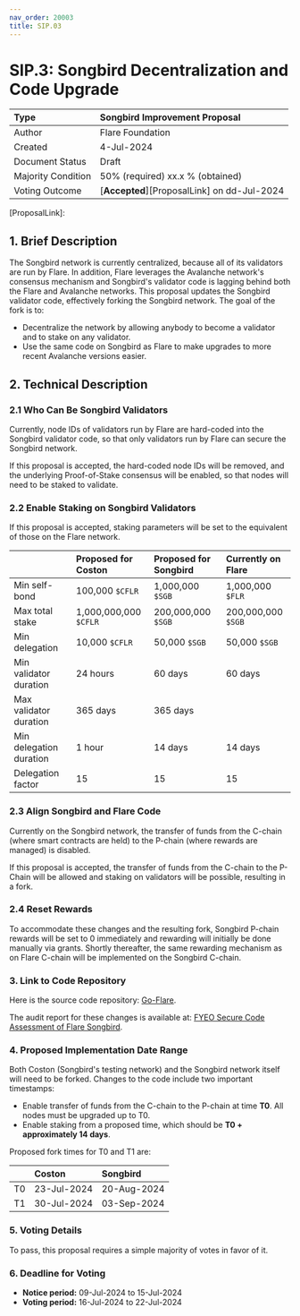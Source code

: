 ```yaml
---
nav_order: 20003
title: SIP.03
---
```


# SIP.3: Songbird Decentralization and Code Upgrade

| Type               | Songbird Improvement Proposal               |
| :----------------- | :------------------------------------------ |
| Author             | Flare Foundation                            |
| Created            | 4-Jul-2024                                  |
| Document Status    | Draft                                 |
| Majority Condition | 50% (required) xx.x % (obtained)            |
| Voting Outcome     | [**Accepted**][ProposalLink] on dd-Jul-2024 |

<!--Update Status to Final, Majority Condition obtained, Voting Outcome, and date.-->

[ProposalLink]:
<!--Add link-->

## 1. Brief Description

The Songbird network is currently centralized, because all of its validators are run by Flare.
In addition, Flare leverages the Avalanche network's consensus mechanism and Songbird's validator code is lagging behind both the Flare and Avalanche networks.
This proposal updates the Songbird validator code, effectively forking the Songbird network.
The goal of the fork is to:

* Decentralize the network by allowing anybody to become a validator and to stake on any validator.
* Use the same code on Songbird as Flare to make upgrades to more recent Avalanche versions easier.

## 2. Technical Description

### 2.1 Who Can Be Songbird Validators

Currently, node IDs of validators run by Flare are hard-coded into the Songbird validator code, so that only validators run by Flare can secure the Songbird network.

If this proposal is accepted, the hard-coded node IDs will be removed, and the underlying Proof-of-Stake consensus will be enabled, so that nodes will need to be staked to validate.

### 2.2 Enable Staking on Songbird Validators

If this proposal is accepted, staking parameters will be set to the equivalent of those on the Flare network.

|                         | Proposed for Coston   | Proposed for Songbird | Currently on Flare    |
| :---------------------- | :-------------------- | :-------------------- | :-------------------- |
| Min self-bond           | 100,000 `$CFLR`       | 1,000,000 `$SGB`      | 1,000,000 `$FLR`      |
| Max total stake         | 1,000,000,000 `$CFLR` | 200,000,000 `$SGB`    | 200,000,000 `$SGB`    |
| Min delegation          | 10,000 `$CFLR`        | 50,000 `$SGB`         | 50,000 `$SGB`         |
| Min validator duration  | 24 hours              | 60 days               | 60 days               |
| Max validator duration  | 365 days              | 365 days              |                       |
| Min delegation duration | 1 hour                | 14 days               | 14 days               |
| Delegation factor       | 15                    | 15                    | 15                    |

<!--Question: [FIP.05](https://proposals.flare.network/FIP/FIP_5.html) does not give a maximum validator duration. Do we have one for Flare? What is it? Is it also 365 days? I [asked Marko](https://flarenetworks.slack.com/archives/C02NURDPAQZ/p1720166986299229) July 5.-->

### 2.3 Align Songbird and Flare Code

Currently on the Songbird network, the transfer of funds from the C-chain (where smart contracts are held) to the P-chain (where rewards are managed) is disabled.

If this proposal is accepted, the transfer of funds from the C-chain to the P-Chain will be allowed and staking on validators will be possible, resulting in a fork.

### 2.4 Reset Rewards

To accommodate these changes and the resulting fork, Songbird P-chain rewards will be set to 0 immediately and rewarding will initially be done manually via grants.
Shortly thereafter, the same rewarding mechanism as on Flare C-chain will be implemented on the Songbird C-chain.

<!--Is this correct? I presume only Songbird P-chain rewards are set to 0. Or do the Flare rewards start from scratch too (in such a case, this brings into question why people would lose rewards, so I'm thinking not on Flare)?-->

### 3. Link to Code Repository

Here is the source code repository: [Go-Flare](https://github.com/flare-foundation/go-flare/tree/songbird-support).

The audit report for these changes is available at: [FYEO Secure Code Assessment of Flare Songbird](https://x.com/goFYEO/status/1792599813743161479).

<!--Add this to our Security Audit page? (It's not there yet. Check with Luka.)-->

### 4. Proposed Implementation Date Range

Both Coston (Songbird's testing network) and the Songbird network itself will need to be forked.
Changes to the code include two important timestamps:

* Enable transfer of funds from the C-chain to the P-chain at time **T0**. All nodes must be upgraded up to T0.
* Enable staking from a proposed time, which should be **T0 + approximately 14 days**.

Proposed fork times for T0 and T1 are:

|        | Coston      | Songbird    |
| :----- | :---------- | :---------- |
| T0     | 23-Jul-2024 | 20-Aug-2024 |
| T1     | 30-Jul-2024 | 03-Sep-2024 |

<!--Check with Marko and update dates above and below when we publish: Monday EOD to publish?-->

### 5. Voting Details

To pass, this proposal requires a simple majority of votes in favor of it.

### 6. Deadline for Voting

* **Notice period:** 09-Jul-2024 to 15-Jul-2024
* **Voting period:** 16-Jul-2024 to 22-Jul-2024

<!--Update the repo index page. When do I do that? Right after we publish?-->
